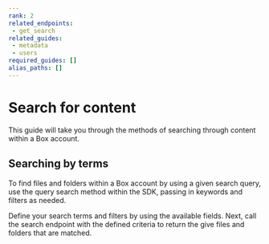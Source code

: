 ```yaml
---
rank: 2
related_endpoints:
 - get_search
related_guides:
 - metadata
 - users
required_guides: []
alias_paths: []
---
```


# Search for content

This guide will take you through the methods of searching through content
within a Box account.

## Searching by terms

To find files and folders within a Box account by using a given search query,
use the query search method within the SDK, passing in keywords and filters as needed.

Define your search terms and filters by using the available fields. Next, call
the search endpoint with the defined criteria to return the give files and
folders that are matched.
<Samples id='get_search' />
